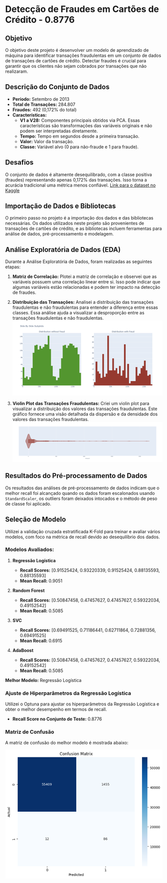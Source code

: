 # Detecção de Fraudes em Cartões de Crédito - 0.8776


## Objetivo

O objetivo deste projeto é desenvolver um modelo de aprendizado de máquina para identificar transações fraudulentas em um conjunto de dados de transações de cartões de crédito. Detectar fraudes é crucial para garantir que os clientes não sejam cobrados por transações que não realizaram.

## Descrição do Conjunto de Dados

- **Período:** Setembro de 2013
- **Total de Transações:** 284.807
- **Fraudes:** 492 (0,172% do total)
- **Características:**
  - **V1 a V28:** Componentes principais obtidos via PCA. Essas características são transformações das variáveis originais e não podem ser interpretadas diretamente.
  - **Tempo:** Tempo em segundos desde a primeira transação.
  - **Valor:** Valor da transação.
  - **Classe:** Variável alvo (0 para não-fraude e 1 para fraude).

## Desafios

O conjunto de dados é altamente desequilibrado, com a classe positiva (fraudes) representando apenas 0,172% das transações. Isso torna a acurácia tradicional uma métrica menos confiável. 
[Link para o dataset no Kaggle](https://www.kaggle.com/datasets/mlg-ulb/creditcardfraud)

## Importação de Dados e Bibliotecas

O primeiro passo no projeto é a importação dos dados e das bibliotecas necessárias. Os dados utilizados neste projeto são provenientes de transações de cartões de crédito, e as bibliotecas incluem ferramentas para análise de dados, pré-processamento e modelagem.

## Análise Exploratória de Dados (EDA)

Durante a Análise Exploratória de Dados, foram realizadas as seguintes etapas:

1. **Matriz de Correlação:** Plotei a matriz de correlação e observei que as variáveis possuem uma correlação linear entre si. Isso pode indicar que algumas variáveis estão relacionadas e podem ter impacto na detecção de fraudes.


2. **Distribuição das Transações:** Analisei a distribuição das transações fraudulentas e não fraudulentas para entender a diferença entre essas classes. Essa análise ajuda a visualizar a desproporção entre as transações fraudulentas e não fraudulentas.
 ![Distribuição das Transações](https://github.com/Ito-Santana/Machine_Learning_Projects/blob/main/Credit_card_fraud_detection/ignore/newplot%20(8).png)


3. **Violin Plot das Transações Fraudulentas:** Criei um violin plot para visualizar a distribuição dos valores das transações fraudulentas. Este gráfico fornece uma visão detalhada da dispersão e da densidade dos valores das transações fraudulentas.
![Violin Plot das Transações Fraudulentas](https://github.com/Ito-Santana/Machine_Learning_Projects/blob/main/Credit_card_fraud_detection/ignore/newplot%20(9).png)

## Resultados do Pré-processamento de Dados

Os resultados das análises de pré-processamento de dados indicam que o melhor recall foi alcançado quando os dados foram escalonados usando `StandardScaler`, os outliers foram deixados intocados e o método de peso de classe foi aplicado.

## Seleção de Modelo

Utilizei a validação cruzada estratificada K-Fold para treinar e avaliar vários modelos, com foco na métrica de recall devido ao desequilíbrio dos dados.

### Modelos Avaliados:

1. **Regressão Logística**
   - **Recall Scores:** [0.91525424, 0.93220339, 0.91525424, 0.88135593, 0.88135593]
   - **Mean Recall:** 0.9051

2. **Random Forest**
   - **Recall Scores:** [0.50847458, 0.47457627, 0.47457627, 0.59322034, 0.49152542]
   - **Mean Recall:** 0.5085

3. **SVC**
   - **Recall Scores:** [0.69491525, 0.71186441, 0.62711864, 0.72881356, 0.69491525]
   - **Mean Recall:** 0.6915

4. **AdaBoost**
   - **Recall Scores:** [0.50847458, 0.47457627, 0.47457627, 0.59322034, 0.49152542]
   - **Mean Recall:** 0.5085

**Melhor Modelo:** Regressão Logística

### Ajuste de Hiperparâmetros da Regressão Logística

Utilizei o Optuna para ajustar os hiperparâmetros da Regressão Logística e obter o melhor desempenho em termos de recall.

- **Recall Score no Conjunto de Teste:** 0.8776

### Matriz de Confusão

A matriz de confusão do melhor modelo é mostrada abaixo:

![Matriz de Confusão](https://github.com/Ito-Santana/Machine_Learning_Projects/blob/main/Credit_card_fraud_detection/ignore/cmfinal.png)
